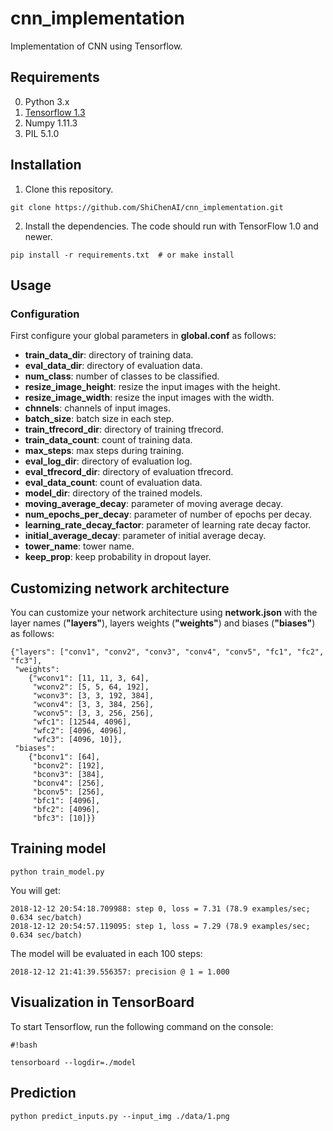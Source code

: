 # cnn_implementation
Implementation of CNN using Tensorflow.

## Requirements
0. Python 3.x
1. <a href="https://tensorflow.org">Tensorflow 1.3</a>
2. Numpy 1.11.3
3. PIL 5.1.0

## Installation
1. Clone this repository.
```
git clone https://github.com/ShiChenAI/cnn_implementation.git
```

2. Install the dependencies. The code should run with TensorFlow 1.0 and newer.
```
pip install -r requirements.txt  # or make install
```

## Usage
### Configuration
First configure your global parameters in **global.conf** as follows:
- **train_data_dir**: directory of training data.
- **eval_data_dir**: directory of evaluation data.
- **num_class**: number of classes to be classified.
- **resize_image_height**: resize the input images with the height.
- **resize_image_width**: resize the input images with the width.
- **chnnels**: channels of input images.
- **batch_size**: batch size in each step.
- **train_tfrecord_dir**: directory of training tfrecord.
- **train_data_count**: count of training data.
- **max_steps**: max steps during training.
- **eval_log_dir**: directory of evaluation log.
- **eval_tfrecord_dir**: directory of evaluation tfrecord.
- **eval_data_count**: count of evaluation data.
- **model_dir**: directory of the trained models.
- **moving_average_decay**: parameter of moving average decay.
- **num_epochs_per_decay**: parameter of number of epochs per decay.
- **learning_rate_decay_factor**: parameter of learning rate decay factor.
- **initial_average_decay**: parameter of initial average decay.
- **tower_name**: tower name.
- **keep_prop**: keep probability in dropout layer.

## Customizing network architecture
You can customize your network architecture using **network.json** with the layer names (**"layers"**), layers weights (**"weights"**) and biases (**"biases"**) as follows: 
```
{"layers": ["conv1", "conv2", "conv3", "conv4", "conv5", "fc1", "fc2", "fc3"],
 "weights": 
    {"wconv1": [11, 11, 3, 64], 
     "wconv2": [5, 5, 64, 192],
     "wconv3": [3, 3, 192, 384],
     "wconv4": [3, 3, 384, 256], 
     "wconv5": [3, 3, 256, 256], 
     "wfc1": [12544, 4096], 
     "wfc2": [4096, 4096],
     "wfc3": [4096, 10]}, 
 "biases": 
    {"bconv1": [64], 
     "bconv2": [192],  
     "bconv3": [384], 
     "bconv4": [256], 
     "bconv5": [256], 
     "bfc1": [4096], 
     "bfc2": [4096],
     "bfc3": [10]}}
``` 

## Training model

``` 
python train_model.py
``` 
You will get:
``` 
2018-12-12 20:54:18.709988: step 0, loss = 7.31 (78.9 examples/sec; 0.634 sec/batch)
2018-12-12 20:54:57.119095: step 1, loss = 7.29 (78.9 examples/sec; 0.634 sec/batch)
``` 
The model will be evaluated in each 100 steps:
``` 
2018-12-12 21:41:39.556357: precision @ 1 = 1.000
``` 

## Visualization in TensorBoard
To start Tensorflow, run the following command on the console:
``` 
#!bash

tensorboard --logdir=./model
``` 

## Prediction
``` 
python predict_inputs.py --input_img ./data/1.png
``` 